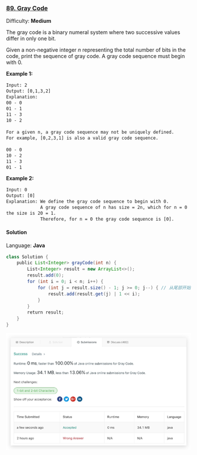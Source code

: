 ### [89\. Gray Code](https://leetcode.com/problems/gray-code/)

Difficulty: **Medium**


The gray code is a binary numeral system where two successive values differ in only one bit.

Given a non-negative integer _n_ representing the total number of bits in the code, print the sequence of gray code. A gray code sequence must begin with 0.

**Example 1:**

```
Input: 2
Output: [0,1,3,2]
Explanation:
00 - 0
01 - 1
11 - 3
10 - 2

For a given n, a gray code sequence may not be uniquely defined.
For example, [0,2,3,1] is also a valid gray code sequence.

00 - 0
10 - 2
11 - 3
01 - 1
```

**Example 2:**

```
Input: 0
Output: [0]
Explanation: We define the gray code sequence to begin with 0.
             A gray code sequence of n has size = 2n, which for n = 0 the size is 20 = 1.
             Therefore, for n = 0 the gray code sequence is [0].
```


#### Solution

Language: **Java**

```java
class Solution {
    public List<Integer> grayCode(int n) {
        List<Integer> result = new ArrayList<>();
        result.add(0);
        for (int i = 0; i < n; i++) {
            for (int j = result.size() - 1; j >= 0; j--) { // 从尾部开始，用于保持连续（即每次只差一个bit位）
                result.add(result.get(j) | 1 << i);
            }
        }
        return result;
    }
}
```
![pic](https://raw.githubusercontent.com/PicGoBed/PicBed/master/2019-08-01-RdPkMU.jpg)